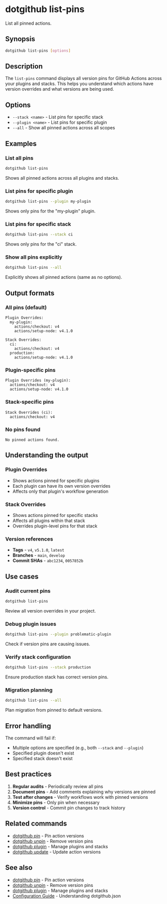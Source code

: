 # dotgithub list-pins

List all pinned actions.

## Synopsis

```bash
dotgithub list-pins [options]
```

## Description

The `list-pins` command displays all version pins for GitHub Actions across your plugins and stacks. This helps you understand which actions have version overrides and what versions are being used.

## Options

- `--stack <name>` - List pins for specific stack
- `--plugin <name>` - List pins for specific plugin
- `--all` - Show all pinned actions across all scopes

## Examples

### List all pins

```bash
dotgithub list-pins
```

Shows all pinned actions across all plugins and stacks.

### List pins for specific plugin

```bash
dotgithub list-pins --plugin my-plugin
```

Shows only pins for the "my-plugin" plugin.

### List pins for specific stack

```bash
dotgithub list-pins --stack ci
```

Shows only pins for the "ci" stack.

### Show all pins explicitly

```bash
dotgithub list-pins --all
```

Explicitly shows all pinned actions (same as no options).

## Output formats

### All pins (default)
```
Plugin Overrides:
  my-plugin:
    actions/checkout: v4
    actions/setup-node: v4.1.0

Stack Overrides:
  ci:
    actions/checkout: v4
  production:
    actions/setup-node: v4.1.0
```

### Plugin-specific pins
```
Plugin Overrides (my-plugin):
  actions/checkout: v4
  actions/setup-node: v4.1.0
```

### Stack-specific pins
```
Stack Overrides (ci):
  actions/checkout: v4
```

### No pins found
```
No pinned actions found.
```

## Understanding the output

### Plugin Overrides
- Shows actions pinned for specific plugins
- Each plugin can have its own version overrides
- Affects only that plugin's workflow generation

### Stack Overrides
- Shows actions pinned for specific stacks
- Affects all plugins within that stack
- Overrides plugin-level pins for that stack

### Version references
- **Tags** - `v4`, `v5.1.0`, `latest`
- **Branches** - `main`, `develop`
- **Commit SHAs** - `abc1234`, `0057852b`

## Use cases

### Audit current pins
```bash
dotgithub list-pins
```
Review all version overrides in your project.

### Debug plugin issues
```bash
dotgithub list-pins --plugin problematic-plugin
```
Check if version pins are causing issues.

### Verify stack configuration
```bash
dotgithub list-pins --stack production
```
Ensure production stack has correct version pins.

### Migration planning
```bash
dotgithub list-pins --all
```
Plan migration from pinned to default versions.

## Error handling

The command will fail if:
- Multiple options are specified (e.g., both `--stack` and `--plugin`)
- Specified plugin doesn't exist
- Specified stack doesn't exist

## Best practices

1. **Regular audits** - Periodically review all pins
2. **Document pins** - Add comments explaining why versions are pinned
3. **Test after changes** - Verify workflows work with pinned versions
4. **Minimize pins** - Only pin when necessary
5. **Version control** - Commit pin changes to track history

## Related commands

- [dotgithub pin](command-pin.md) - Pin action versions
- [dotgithub unpin](command-unpin.md) - Remove version pins
- [dotgithub plugin](command-plugin.md) - Manage plugins and stacks
- [dotgithub update](command-update.md) - Update action versions

## See also

- [dotgithub pin](command-pin.md) - Pin action versions
- [dotgithub unpin](command-unpin.md) - Remove version pins
- [dotgithub plugin](command-plugin.md) - Manage plugins and stacks
- [Configuration Guide](configuration.md) - Understanding dotgithub.json
